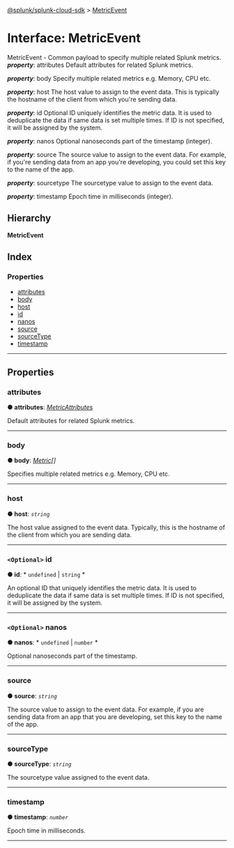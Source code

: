 [@splunk/splunk-cloud-sdk](../README.md) > [MetricEvent](../interfaces/metricevent.md)

# Interface: MetricEvent

MetricEvent - Common payload to specify multiple related Splunk metrics.
*__property__*: attributes Default attributes for related Splunk metrics.

*__property__*: body Specify multiple related metrics e.g. Memory, CPU etc.

*__property__*: host The host value to assign to the event data. This is typically the hostname of the client from which you're sending data.

*__property__*: id Optional ID uniquely identifies the metric data. It is used to deduplicate the data if same data is set multiple times. If ID is not specified, it will be assigned by the system.

*__property__*: nanos Optional nanoseconds part of the timestamp (integer).

*__property__*: source The source value to assign to the event data. For example, if you're sending data from an app you're developing, you could set this key to the name of the app.

*__property__*: sourcetype The sourcetype value to assign to the event data.

*__property__*: timestamp Epoch time in milliseconds (integer).

## Hierarchy

**MetricEvent**

## Index

### Properties

* [attributes](metricevent.md#attributes)
* [body](metricevent.md#body)
* [host](metricevent.md#host)
* [id](metricevent.md#id)
* [nanos](metricevent.md#nanos)
* [source](metricevent.md#source)
* [sourceType](metricevent.md#sourcetype)
* [timestamp](metricevent.md#timestamp)

---

## Properties

<a id="attributes"></a>

###  attributes

**● attributes**: *[MetricAttributes](metricattributes.md)*

Default attributes for related Splunk metrics.

___
<a id="body"></a>

###  body

**● body**: *[Metric](metric.md)[]*

Specifies multiple related metrics e.g. Memory, CPU etc.

___
<a id="host"></a>

###  host

**● host**: *`string`*

The host value assigned to the event data. Typically, this is the hostname of the client from which you are sending data.

___
<a id="id"></a>

### `<Optional>` id

**● id**: * `undefined` &#124; `string`
*

An optional ID that uniquely identifies the metric data. It is used to deduplicate the data if same data is set multiple times. If ID is not specified, it will be assigned by the system.

___
<a id="nanos"></a>

### `<Optional>` nanos

**● nanos**: * `undefined` &#124; `number`
*

Optional nanoseconds part of the timestamp.

___
<a id="source"></a>

###  source

**● source**: *`string`*

The source value to assign to the event data. For example, if you are sending data from an app that you are developing, set this key to the name of the app.

___
<a id="sourcetype"></a>

###  sourceType

**● sourceType**: *`string`*

The sourcetype value assigned to the event data.

___
<a id="timestamp"></a>

###  timestamp

**● timestamp**: *`number`*

Epoch time in milliseconds.

___

